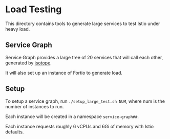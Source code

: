 # Load Testing

This directory contains tools to generate large services to test Istio under heavy load.

## Service Graph

Service Graph provides a large tree of 20 services that will call each other, generated by [isotope](/isotope).

It will also set up an instance of Fortio to generate load.

## Setup

To setup a service graph, run `./setup_large_test.sh NUM`, where num is the number of instances to run.

Each instance will be created in a namespace `service-graph##`. 

Each instance requests roughly 6 vCPUs and 6Gi of memory with Istio defaults. 